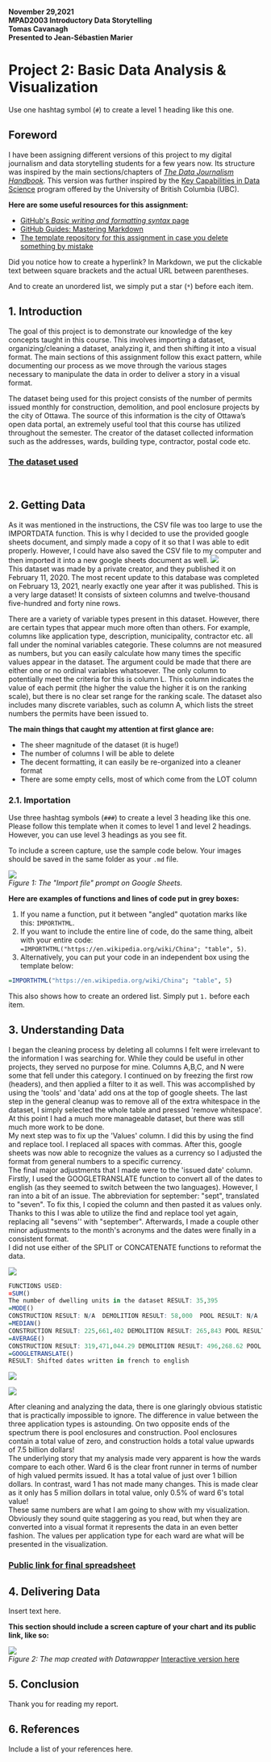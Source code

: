 **November 29,2021**<br>
**MPAD2003 Introductory Data Storytelling**<br>
**Tomas Cavanagh**<br>
**Presented to Jean-Sébastien Marier**<br>

# Project 2: Basic Data Analysis & Visualization

Use one hashtag symbol (`#`) to create a level 1 heading like this one.

## Foreword

I have been assigning different versions of this project to my digital journalism and data storytelling students for a few years now. Its structure was inspired by the main sections/chapters of [*The Data Journalism Handbook*](https://datajournalism.com/read/handbook/one/). This version was further inspired by the [Key Capabilities in Data Science](https://extendedlearning.ubc.ca/programs/key-capabilities-data-science) program offered by the University of British Columbia (UBC).

**Here are some useful resources for this assignment:**

* [GitHub's *Basic writing and formatting syntax* page](https://docs.github.com/en/github/writing-on-github/getting-started-with-writing-and-formatting-on-github/basic-writing-and-formatting-syntax)
* [GitHub Guides: Mastering Markdown](https://guides.github.com/features/mastering-markdown/)
* [The template repository for this assignment in case you delete something by mistake](https://github.com/jsmarier/Template-for-the-Basic-Data-Analysis-Visualization-Project)

Did you notice how to create a hyperlink? In Markdown, we put the clickable text between square brackets and the actual URL between parentheses.

And to create an unordered list, we simply put a star (`*`) before each item.

## 1. Introduction

The goal of this project is to demonstrate our knowledge of the key concepts taught in this course. This involves importing a dataset, organizing/cleaning a dataset, analyzing it, and then shifting it into a visual format. The main sections of this assignment follow this exact pattern, while documenting our process as we move through the various stages necessary to manipulate the data in order to deliver a story in a visual format.
 
The dataset being used for this project consists of the number of permits issued monthly for construction, demolition, and pool enclosure projects by the city of Ottawa. The source of this information is the city of Ottawa’s open data portal, an extremely useful tool that this course has utilized throughout the semester. The creator of the dataset collected information such as the addresses, wards, building type, contractor, postal code etc. 

### [The dataset used](https://docs.google.com/spreadsheets/d/1buEjY8FHbiGG7ASw9OTzUaKIsNsW6RLX--uKS8zwzNo/edit?usp=sharing)
<br>

## 2. Getting Data

As it was mentioned in the instructions, the CSV file was too large to use the IMPORTDATA function. This is why I decided to use the provided google sheets document, and simply made a copy of it so that I was able to edit properly. However, I could have also saved the CSV file to my computer and then imported it into a new google sheets document as well. 
![](InitialDataset.png)
<br>
This dataset was made by a private creator, and they published it on February 11, 2020. The most recent update to this database was completed on February 13, 2021, nearly exactly one year after it was published. This is a very large dataset! It consists of sixteen columns and twelve-thousand five-hundred and forty nine rows.  

There are a variety of variable types present in this dataset. However, there are certain types that appear much more often than others. For example, columns like application type, description, municipality, contractor etc. all fall under the nominal variables categorie. These columns are not measured as numbers, but you can easily calculate how many times the specific values appear in the dataset. The argument could be made that there are either one or no ordinal variables whatsoever. The only column to potentially meet the criteria for this is column L. This column indicates the value of each permit (the higher the value the higher it is on the ranking scale), but there is no clear set range for the ranking scale. The dataset also includes many discrete variables, such as column A, which lists the street numbers the permits have been issued to. 

**The main things that caught my attention at first glance are:**
- The sheer magnitude of the dataset (it is huge!)
- The number of columns I will be able to delete
- The decent formatting, it can easily be re-organized into a cleaner format
- There are some empty cells, most of which come from the LOT column


### 2.1. Importation

Use three hashtag symbols (`###`) to create a level 3 heading like this one. Please follow this template when it comes to level 1 and level 2 headings. However, you can use level 3 headings as you see fit.

To include a screen capture, use the sample code below. Your images should be saved in the same folder as your `.md` file.

![](import-screen-capture.png)<br>
*Figure 1: The "Import file" prompt on Google Sheets.*

**Here are examples of functions and lines of code put in grey boxes:**

1. If you name a function, put it between "angled" quotation marks like this: `IMPORTHTML`.
1. If you want to include the entire line of code, do the same thing, albeit with your entire code: `=IMPORTHTML("https://en.wikipedia.org/wiki/China"; "table", 5)`.
1. Alternatively, you can put your code in an independent box using the template below:

``` r
=IMPORTHTML("https://en.wikipedia.org/wiki/China"; "table", 5)
```
This also shows how to create an ordered list. Simply put `1.` before each item.

## 3. Understanding Data
 I began the cleaning process by deleting all columns I felt were irrelevant to the information I was searching for. While they could be useful in other projects, they served no purpose for mine. Columns A,B,C, and N were some that fell under this category. I continued on by freezing the first row (headers), and then applied a filter to it as well. This was accomplished by using the 'tools' and 'data' add ons at the top of google sheets. The last step in the general cleanup was to remove all of the extra whitespace in the dataset, I simply selected the whole table and pressed 'remove whitespace'. At this point I had a much more manageable dataset, but there was still much more work to be done. <br>
My next step was to fix up the 'Values' column. I did this by using the find and replace tool. I replaced all spaces with commas. After this, google sheets was now able to recognize the values as a currency so I adjusted the format from general numbers to a specific currency. <br>
The final major adjustments that I made were to the 'issued date' column. Firstly, I used the GOOGLETRANSLATE function to convert all of the dates to english (as they seemed to switch between the two languages). However, I ran into a bit of an issue. The abbreviation for september: "sept", translated to "seven". To fix this, I copied the column and then pasted it as values only. Thanks to this I was able to utilize the find and replace tool yet again, replacing all "sevens'' with "september". Afterwards, I made a couple other minor adjustments to the month's acronyms and the dates were finally in a consistent format.<br>
I did not use either of the SPLIT or CONCATENATE functions to reformat the data. 


![](CleanDataset.png)<br>

```r
FUNCTIONS USED:
=SUM() 
The number of dwelling units in the dataset RESULT: 35,395 
=MODE() 
CONSTRUCTION RESULT: N/A  DEMOLITION RESULT: 58,000  POOL RESULT: N/A
=MEDIAN() 
CONSTRUCTION RESULT: 225,661,402 DEMOLITION RESULT: 265,843 POOL RESULT: 0.00 
=AVERAGE() 
CONSTRUCTION RESULT: 319,471,044.29 DEMOLITION RESULT: 496,268.62 POOL RESULT: 0.00 
=GOOGLETRANSLATE() 
RESULT: Shifted dates written in french to english
```

![](PivotTable.png)<br>

![](chart.png)

After cleaning and analyzing the data, there is one glaringly obvious statistic that is practically impossible to ignore. The difference in value between the three application types is astounding. On two opposite ends of the spectrum there is pool enclosures and construction. Pool enclosures contain a total value of zero, and construction holds a total value upwards of 7.5 billion dollars! <br>
The underlying story that my analysis made very apparent is how the wards compare to each other. Ward 6 is the clear front runner in terms of number of high valued permits issued. It has a total value of just over 1 billion dollars. In contrast, ward 1 has not made many changes. This is made clear as it only has 5 million dollars in total value, only  0.5% of ward 6's total value! <br>
These same numbers are what I am going to show with my visualization. Obviously they sound quite staggering as you read, but when they are converted into a visual format it represents the data in an even better fashion. The values per application type for each ward are what will be presented in the visualization.

### [Public link for final spreadsheet](https://docs.google.com/spreadsheets/d/1buEjY8FHbiGG7ASw9OTzUaKIsNsW6RLX--uKS8zwzNo/edit?usp=sharing)

## 4. Delivering Data

Insert text here.

**This section should include a screen capture of your chart and its public link, like so:**

![](map-screen-capture.png)<br>
*Figure 2: The map created with Datawrapper*
[Interactive version here](https://datawrapper.dwcdn.net/o7Wwp/2/)

## 5. Conclusion

Thank you for reading my report.

## 6. References

Include a list of your references here.
